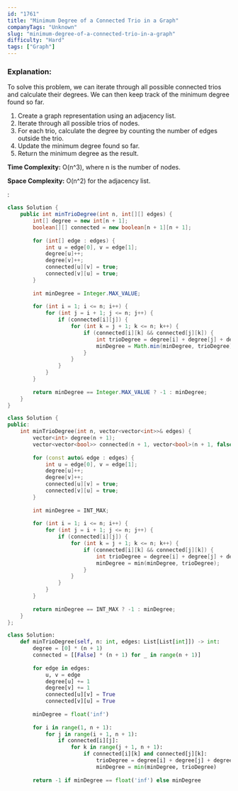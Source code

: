 ```yaml
---
id: "1761"
title: "Minimum Degree of a Connected Trio in a Graph"
companyTags: "Unknown"
slug: "minimum-degree-of-a-connected-trio-in-a-graph"
difficulty: "Hard"
tags: ["Graph"]
---
```


### Explanation:
To solve this problem, we can iterate through all possible connected trios and calculate their degrees. We can then keep track of the minimum degree found so far. 

1. Create a graph representation using an adjacency list.
2. Iterate through all possible trios of nodes.
3. For each trio, calculate the degree by counting the number of edges outside the trio.
4. Update the minimum degree found so far.
5. Return the minimum degree as the result.

**Time Complexity:** O(n^3), where n is the number of nodes.

**Space Complexity:** O(n^2) for the adjacency list.

:

```java
class Solution {
    public int minTrioDegree(int n, int[][] edges) {
        int[] degree = new int[n + 1];
        boolean[][] connected = new boolean[n + 1][n + 1];
        
        for (int[] edge : edges) {
            int u = edge[0], v = edge[1];
            degree[u]++;
            degree[v]++;
            connected[u][v] = true;
            connected[v][u] = true;
        }
        
        int minDegree = Integer.MAX_VALUE;
        
        for (int i = 1; i <= n; i++) {
            for (int j = i + 1; j <= n; j++) {
                if (connected[i][j]) {
                    for (int k = j + 1; k <= n; k++) {
                        if (connected[i][k] && connected[j][k]) {
                            int trioDegree = degree[i] + degree[j] + degree[k] - 6;
                            minDegree = Math.min(minDegree, trioDegree);
                        }
                    }
                }
            }
        }
        
        return minDegree == Integer.MAX_VALUE ? -1 : minDegree;
    }
}
```

```cpp
class Solution {
public:
    int minTrioDegree(int n, vector<vector<int>>& edges) {
        vector<int> degree(n + 1);
        vector<vector<bool>> connected(n + 1, vector<bool>(n + 1, false));
        
        for (const auto& edge : edges) {
            int u = edge[0], v = edge[1];
            degree[u]++;
            degree[v]++;
            connected[u][v] = true;
            connected[v][u] = true;
        }
        
        int minDegree = INT_MAX;
        
        for (int i = 1; i <= n; i++) {
            for (int j = i + 1; j <= n; j++) {
                if (connected[i][j]) {
                    for (int k = j + 1; k <= n; k++) {
                        if (connected[i][k] && connected[j][k]) {
                            int trioDegree = degree[i] + degree[j] + degree[k] - 6;
                            minDegree = min(minDegree, trioDegree);
                        }
                    }
                }
            }
        }
        
        return minDegree == INT_MAX ? -1 : minDegree;
    }
};
```

```python
class Solution:
    def minTrioDegree(self, n: int, edges: List[List[int]]) -> int:
        degree = [0] * (n + 1)
        connected = [[False] * (n + 1) for _ in range(n + 1)]
        
        for edge in edges:
            u, v = edge
            degree[u] += 1
            degree[v] += 1
            connected[u][v] = True
            connected[v][u] = True
        
        minDegree = float('inf')
        
        for i in range(1, n + 1):
            for j in range(i + 1, n + 1):
                if connected[i][j]:
                    for k in range(j + 1, n + 1):
                        if connected[i][k] and connected[j][k]:
                            trioDegree = degree[i] + degree[j] + degree[k] - 6
                            minDegree = min(minDegree, trioDegree)
        
        return -1 if minDegree == float('inf') else minDegree
```